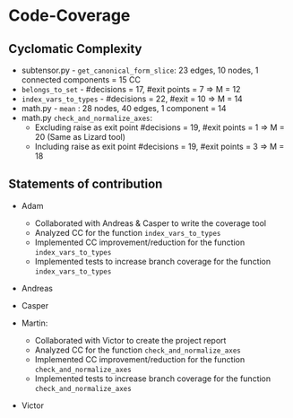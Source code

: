 # Code-Coverage

## Cyclomatic Complexity
- subtensor.py - `get_canonical_form_slice`: 23 edges, 10 nodes, 1 connected components =  15 CC
- ``belongs_to_set`` - #decisions = 17, #exit points = 7 => M = 12
- ``index_vars_to_types`` - #decisions = 22, #exit = 10 => M = 14
- math.py - `mean` : 28 nodes, 40 edges, 1 component = 14
- math.py `check_and_normalize_axes`:
    - Excluding raise as exit point #decisions = 19, #exit points = 1 => M = 20 (Same as Lizard tool)
    - Including raise as exit point #decisions = 19, #exit points = 3 => M = 18

## Statements of contribution
- Adam
    - Collaborated with Andreas & Casper to write the coverage tool
    - Analyzed CC for the function `index_vars_to_types`
    - Implemented CC improvement/reduction for the function `index_vars_to_types`
    - Implemented tests to increase branch coverage for the function `index_vars_to_types`
- Andreas
- Casper
- Martin:
    - Collaborated with Victor to create the project report
    - Analyzed CC for the function `check_and_normalize_axes`
    - Implemented CC improvement/reduction for the function `check_and_normalize_axes`
    - Implemented tests to increase branch coverage for the function `check_and_normalize_axes`
     
- Victor